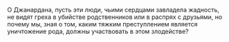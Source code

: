 О Джанардана, пусть эти люди, чьими сердцами завладела жадность, не видят греха в убийстве родственников или в распрях с друзьями, но почему мы, зная о том, каким тяжким преступлением является уничтожение рода, должны участвовать в этом злодействе?